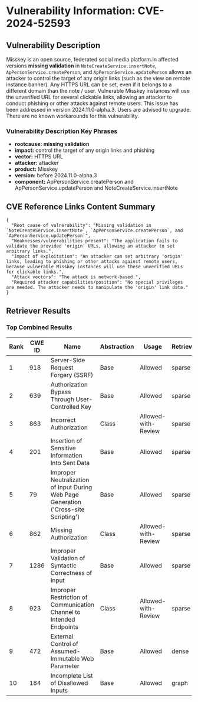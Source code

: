 # Vulnerability Information: CVE-2024-52593

## Vulnerability Description
Misskey is an open source, federated social media platform.In affected versions **missing validation** in `NoteCreateService.insertNote`, `ApPersonService.createPerson`, and `ApPersonService.updatePerson` allows an attacker to control the target of any origin links (such as the view on remote instance banner). Any HTTPS URL can be set, even if it belongs to a different domain than the note / user. Vulnerable Misskey instances will use the unverified URL for several clickable links, allowing an attacker to conduct phishing or other attacks against remote users. This issue has been addressed in version 2024.11.0-alpha.3. Users are advised to upgrade. There are no known workarounds for this vulnerability.

### Vulnerability Description Key Phrases
- **rootcause:** **missing validation**
- **impact:** control the target of any origin links and phishing
- **vector:** HTTPS URL
- **attacker:** attacker
- **product:** Misskey
- **version:** before 2024.11.0-alpha.3
- **component:** ApPersonService.createPerson and ApPersonService.updatePerson and NoteCreateService.insertNote

## CVE Reference Links Content Summary
```
{
  "Root cause of vulnerability": "Missing validation in `NoteCreateService.insertNote`, `ApPersonService.createPerson`, and `ApPersonService.updatePerson`",
  "Weaknesses/vulnerabilities present": "The application fails to validate the provided 'origin' URLs, allowing an attacker to set arbitrary links.",
  "Impact of exploitation": "An attacker can set arbitrary 'origin' links, leading to phishing or other attacks against remote users, because vulnerable Misskey instances will use these unverified URLs for clickable links.",
  "Attack vectors": "The attack is network-based.",
  "Required attacker capabilities/position": "No special privileges are needed. The attacker needs to manipulate the 'origin' link data."
}
```

## Retriever Results

### Top Combined Results

| Rank | CWE ID | Name | Abstraction | Usage  | Retrievers | Individual Scores |
|------|--------|------|-------------|-------|------------|-------------------|
| 1 | 918 | Server-Side Request Forgery (SSRF) | Base | Allowed | sparse | 0.547 |
| 2 | 639 | Authorization Bypass Through User-Controlled Key | Base | Allowed | sparse | 0.545 |
| 3 | 863 | Incorrect Authorization | Class | Allowed-with-Review | sparse | 0.533 |
| 4 | 201 | Insertion of Sensitive Information Into Sent Data | Base | Allowed | sparse | 0.530 |
| 5 | 79 | Improper Neutralization of Input During Web Page Generation ('Cross-site Scripting') | Base | Allowed | sparse | 0.524 |
| 6 | 862 | Missing Authorization | Class | Allowed-with-Review | sparse | 0.523 |
| 7 | 1286 | Improper Validation of Syntactic Correctness of Input | Base | Allowed | sparse | 0.522 |
| 8 | 923 | Improper Restriction of Communication Channel to Intended Endpoints | Class | Allowed-with-Review | sparse | 0.517 |
| 9 | 472 | External Control of Assumed-Immutable Web Parameter | Base | Allowed | dense | 0.510 |
| 10 | 184 | Incomplete List of Disallowed Inputs | Base | Allowed | graph | 0.002 |

